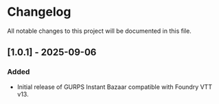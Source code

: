 # Changelog

All notable changes to this project will be documented in this file.

## [1.0.1] - 2025-09-06
### Added
- Initial release of GURPS Instant Bazaar compatible with Foundry VTT v13.

